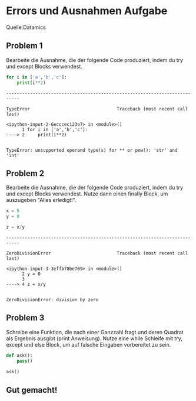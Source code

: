 # Errors und Ausnahmen Aufgabe

Quelle:Datamics

## Problem 1

Bearbeite die Ausnahme, die der folgende Code produziert, indem du try und except Blocks verwendest.


```python
for i in ['a','b','c']:
    print(i**2)
```


    ---------------------------------------------------------------------------

    TypeError                                 Traceback (most recent call last)

    <ipython-input-2-6ecccec123e7> in <module>()
          1 for i in ['a','b','c']:
    ----> 2     print(i**2)
    

    TypeError: unsupported operand type(s) for ** or pow(): 'str' and 'int'


## Problem 2

Bearbeite die Ausnahme, die der folgende Code produziert, indem du try und except Blocks verwendest. Nutze dann einen finally Block, um auszugeben "Alles erledigt!".


```python
x = 5
y = 0

z = x/y
```


    ---------------------------------------------------------------------------

    ZeroDivisionError                         Traceback (most recent call last)

    <ipython-input-3-3effb78be709> in <module>()
          2 y = 0
          3 
    ----> 4 z = x/y
    

    ZeroDivisionError: division by zero


## Problem 3

Schreibe eine Funktion, die nach einer Ganzzahl fragt und deren Quadrat als Ergebnis ausgibt (print Anweisung). Nutze eine while Schleife mit try, except und else Block, um auf falsche Eingaben vorbereitet zu sein.


```python
def ask():
    pass()
```


```python
ask()
```

## Gut gemacht!
